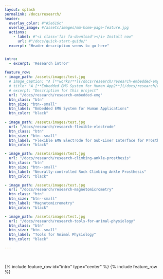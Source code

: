 ```yaml
---
layout: splash
permalink: /docs/research/
header:
  overlay_color: #"#5e616c"
  overlay_image: #/assets/images/mm-home-page-feature.jpg
  actions:
    - label: #"<i class='fas fa-download'></i> Install now"
      url: #"/docs/quick-start-guide/"
  excerpt: "Header description seems to go here"


intro: 
  - excerpt: 'Research intro?'
  
feature_row:
- image_path: /assets/images/test.jpg
  # image_caption: "A [**works?**](/docs/research/research-embedded-emg)"
  # title: "A [**Embedded EMG System for Human App2**](/docs/research/research-embedded-emg)"
  # excerpt: "Description for this project"
  url: "/docs/research/research-embedded-emg" 
  btn_class: "btn"
  btn_size: "btn--small"
  btn_label: "Embedded EMG System for Human Applications"
  btn_color: "black"
  
- image_path: /assets/images/test.jpg
  url: "/docs/research/research-flexible-electrode" 
  btn_class: "btn"
  btn_size: "btn--small"
  btn_label: "Flexible EMG Electrode for Sub-Liner Interface for Prosthesis"
  btn_color: "black"

- image_path: /assets/images/test.jpg
  url: "/docs/research/research-climbing-ankle-prosthesis" 
  btn_class: "btn"
  btn_size: "btn--small"
  btn_label: "Neurally-controlled Rock Climbing Ankle Prosthesis"
  btn_color: "black"

- image_path: /assets/images/test.jpg
  url: "/docs/research/research-magnetomicrometry" 
  btn_class: "btn"
  btn_size: "btn--small"
  btn_label: "Magnetomicrometry"
  btn_color: "black"

- image_path: /assets/images/test.jpg
  url: "/docs/research/research-tools-for-animal-physiology" 
  btn_class: "btn"
  btn_size: "btn--small"
  btn_label: "Tools for Animal Physiology"
  btn_color: "black"

---
```


<!-- https://github.com/mmistakes/minimal-mistakes/blob/master/docs/_pages/home.md -->
<br />


{% include feature_row id="intro" type="center" %}
{% include feature_row %}
<!-- {% include feature_row id="feature_row1" type="left" %} -->

<!-- {% include feature_row id="feature_row2" type="left" %}

{% include feature_row id="feature_row3" type="left" %}

{% include feature_row id="feature_row4" type="left" %} -->

<!-- {% include feature_row id="feature_row5" type="right" %} -->